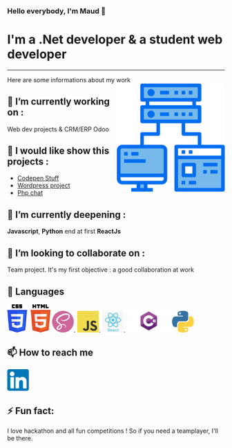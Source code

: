 
### Hello everybody, I'm Maud 👋

<!--
**Maud-Pixel/Maud-Pixel** is a ✨ _special_ ✨ repository because its `README.md` (this file) appears on your GitHub profile.-->
# I'm a .Net developer & a student web developer
______________________________


Here are some informations about my work                                         <img align="right" src="https://raw.githubusercontent.com/Maud-Pixel/Maud-Pixel/master/images/stockage-informatique.png" width="250">

 🔭 I’m currently working on :
--------------------------------
  Web dev projects & CRM/ERP
  Odoo 
  
  🧰 I would like show this projects :
 -------------------------------------
 - [Codepen Stuff](https://codepen.io/maud-leleux)
 - [Wordpress project](http://malabas.byethost7.com/)
 - [Php chat]( https://guarded-plains-37375.herokuapp.com/)
  
🌱 I’m currently deepening :
---------------------------------
  **Javascript**, **Python** end at first **ReactJs**
  
👯 I’m looking to collaborate on :
----------------------------------
   Team project.  It's my first objective : a 
   good collaboration at work

 💬 Languages
------------------
<img src="https://github.com/Maud-Pixel/Maud-Pixel/blob/master/images/logoHtml.jpeg" width="100">  <img src="https://raw.githubusercontent.com/Maud-Pixel/Maud-Pixel/master/images/logoSass.png" width="50">. <img src="https://raw.githubusercontent.com/Maud-Pixel/Maud-Pixel/master/images/logoJS.png" width="50">. <img src="https://raw.githubusercontent.com/Maud-Pixel/Maud-Pixel/master/images/664-6644509_icon-react-js-logo-hd-png-download.png" width="50">. <img src="https://raw.githubusercontent.com/Maud-Pixel/Maud-Pixel/master/images/logoCNet.png" width="100"> <img src="https://raw.githubusercontent.com/Maud-Pixel/Maud-Pixel/master/images/language-logo-python-44976.png" width="50">

📫 How to reach me 
------------------
 <a href="https://www.linkedin.com/in/maud-leleux/"><img src="https://raw.githubusercontent.com/Maud-Pixel/Maud-Pixel/master/images/linkedin.png" width="50"><a>

⚡ Fun fact:
------------
I love hackathon and all fun 
competitions ! So if you need a teamplayer, I'll be there.

